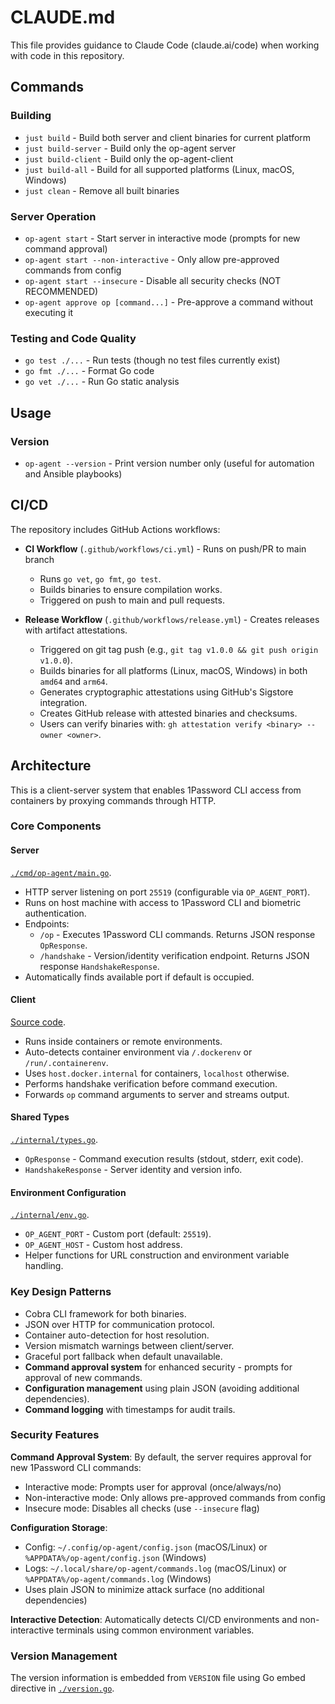 # CLAUDE.md

This file provides guidance to Claude Code (claude.ai/code) when working with code in this repository.

## Commands

### Building

- `just build` - Build both server and client binaries for current platform
- `just build-server` - Build only the op-agent server
- `just build-client` - Build only the op-agent-client
- `just build-all` - Build for all supported platforms (Linux, macOS, Windows)
- `just clean` - Remove all built binaries

### Server Operation

- `op-agent start` - Start server in interactive mode (prompts for new command approval)
- `op-agent start --non-interactive` - Only allow pre-approved commands from config
- `op-agent start --insecure` - Disable all security checks (NOT RECOMMENDED)
- `op-agent approve op [command...]` - Pre-approve a command without executing it

### Testing and Code Quality

- `go test ./...` - Run tests (though no test files currently exist)
- `go fmt ./...` - Format Go code
- `go vet ./...` - Run Go static analysis

## Usage

### Version

- `op-agent --version` - Print version number only (useful for automation and Ansible playbooks)

## CI/CD

The repository includes GitHub Actions workflows:

- **CI Workflow** (`.github/workflows/ci.yml`) - Runs on push/PR to main branch

  - Runs `go vet`, `go fmt`, `go test`.
  - Builds binaries to ensure compilation works.
  - Triggered on push to main and pull requests.

- **Release Workflow** (`.github/workflows/release.yml`) - Creates releases with artifact attestations.
  - Triggered on git tag push (e.g., `git tag v1.0.0 && git push origin v1.0.0`).
  - Builds binaries for all platforms (Linux, macOS, Windows) in both `amd64` and `arm64`.
  - Generates cryptographic attestations using GitHub's Sigstore integration.
  - Creates GitHub release with attested binaries and checksums.
  - Users can verify binaries with: `gh attestation verify <binary> --owner <owner>`.

## Architecture

This is a client-server system that enables 1Password CLI access from containers by proxying commands through HTTP.

### Core Components

#### Server

[`./cmd/op-agent/main.go`](./cmd/op-agent/main.go).

- HTTP server listening on port `25519` (configurable via `OP_AGENT_PORT`).
- Runs on host machine with access to 1Password CLI and biometric authentication.
- Endpoints:
  - `/op` - Executes 1Password CLI commands. Returns JSON response `OpResponse`.
  - `/handshake` - Version/identity verification endpoint. Returns JSON response `HandshakeResponse`.
- Automatically finds available port if default is occupied.

#### Client

[Source code](./cmd/op-agent-client/main.go).

- Runs inside containers or remote environments.
- Auto-detects container environment via `/.dockerenv` or `/run/.containerenv`.
- Uses `host.docker.internal` for containers, `localhost` otherwise.
- Performs handshake verification before command execution.
- Forwards `op` command arguments to server and streams output.

#### Shared Types

[`./internal/types.go`](./internal/types.go).

- `OpResponse` - Command execution results (stdout, stderr, exit code).
- `HandshakeResponse` - Server identity and version info.

#### Environment Configuration

[`./internal/env.go`](./internal/env.go).

- `OP_AGENT_PORT` - Custom port (default: `25519`).
- `OP_AGENT_HOST` - Custom host address.
- Helper functions for URL construction and environment variable handling.

### Key Design Patterns

- Cobra CLI framework for both binaries.
- JSON over HTTP for communication protocol.
- Container auto-detection for host resolution.
- Version mismatch warnings between client/server.
- Graceful port fallback when default unavailable.
- **Command approval system** for enhanced security - prompts for approval of new commands.
- **Configuration management** using plain JSON (avoiding additional dependencies).
- **Command logging** with timestamps for audit trails.

### Security Features

**Command Approval System**: By default, the server requires approval for new 1Password CLI commands:
- Interactive mode: Prompts user for approval (once/always/no)
- Non-interactive mode: Only allows pre-approved commands from config
- Insecure mode: Disables all checks (use `--insecure` flag)

**Configuration Storage**: 
- Config: `~/.config/op-agent/config.json` (macOS/Linux) or `%APPDATA%/op-agent/config.json` (Windows)
- Logs: `~/.local/share/op-agent/commands.log` (macOS/Linux) or `%APPDATA%/op-agent/commands.log` (Windows)
- Uses plain JSON to minimize attack surface (no additional dependencies)

**Interactive Detection**: Automatically detects CI/CD environments and non-interactive terminals using common environment variables.

### Version Management

The version information is embedded from `VERSION` file using Go embed directive in [`./version.go`](./version.go).
